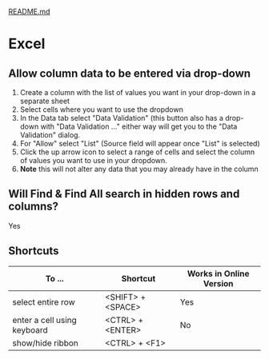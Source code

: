 [README.md](README.md)

# Excel

## Allow column data to be entered via drop-down

1. Create a column with the list of values you want in your drop-down in a separate sheet
2. Select cells where you want to use the dropdown
3. In the Data tab select "Data Validation" (this button also has a drop-down with "Data Validation ..." either 
way will get you to the "Data Validation" dialog.
4. For "Allow" select "List" (Source field will appear once "List" is selected)
5. Click the up arrow icon to select a range of cells and select the column of values you want to use in 
your dropdown.
6. **Note** this will not alter any data that you may already have in the column

## Will Find & Find All search in hidden rows and columns?

Yes

## Shortcuts

| To ...                      | Shortcut            | Works in Online Version |
|-----------------------------|---------------------|-------------------------|
| select entire row           | \<SHIFT> + \<SPACE> | Yes                     | 
| enter a cell using keyboard | \<CTRL> + \<ENTER>  | No                      |
| show/hide ribbon            | \<CTRL> + \<F1>     |                         |
